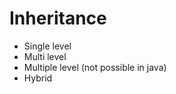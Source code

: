 <h1>Inheritance</h1>
<ul>
    <li>Single level</li>
    <li>Multi level</li>
    <li>Multiple level (not possible in java)</li>
    <li>Hybrid</li> 
</ul>